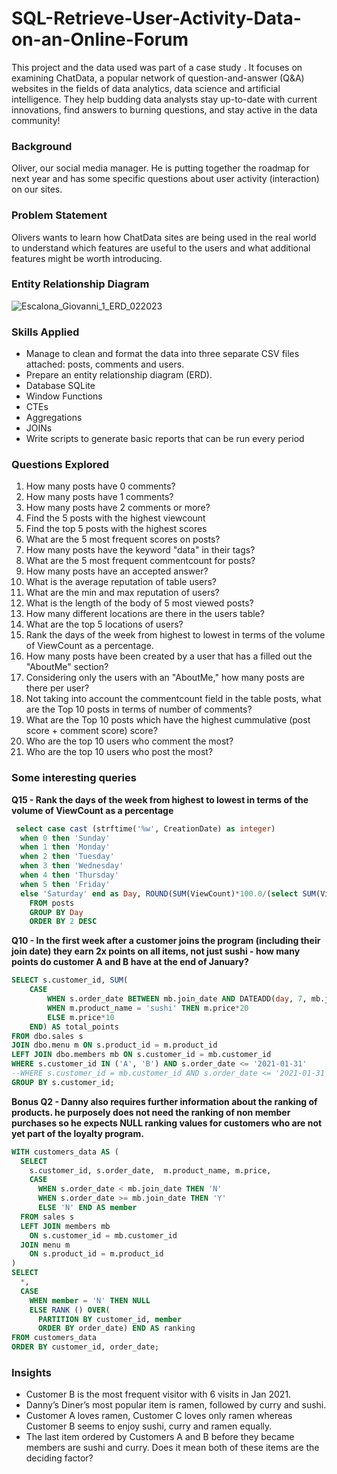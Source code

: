 # SQL-Retrieve-User-Activity-Data-on-an-Online-Forum

This project and the data used was part of a case study . It focuses on examining ChatData, a popular network of question-and-answer (Q&A) websites in the fields of data analytics, data science and artificial intelligence. They help budding data analysts stay up-to-date with current innovations, find answers to burning questions, and stay active in the data community!

### Background

Oliver, our social media manager. He is putting together the roadmap for next year and has some specific questions about user activity (interaction) on our sites. 


### Problem Statement

Olivers wants to learn how ChatData sites are being used in the real world to understand which features are useful to the users and what additional features might be worth introducing.

### Entity Relationship Diagram

![Escalona_Giovanni_1_ERD_022023](https://github.com/gioves28/SQL-Retrieve-User-Activity-Data-on-an-Online-Forum/assets/131261225/6966f1ef-7ed2-4b1e-8715-f3b5c8005ee5)


### Skills Applied
- Manage to clean and format the data into three separate CSV files attached: posts, comments and users.
- Prepare an entity relationship diagram (ERD).
- Database SQLite
- Window Functions
- CTEs
- Aggregations
- JOINs
- Write scripts to generate basic reports that can be run every period

### Questions Explored

1. How many posts have 0 comments?
2. How many posts have 1 comments?
3. How many posts have 2 comments or more?
4. Find the 5 posts with the highest viewcount
5. Find the top 5 posts with the highest scores
6. What are the 5 most frequent scores on posts?
7. How many posts have the keyword "data" in their tags?
8. What are the 5 most frequent commentcount for posts?
9. How many posts have an accepted answer?
10. What is the average reputation of table users?
11. What are the min and max reputation of users?
12. What is the length of the body of 5 most viewed posts?
13. How many different locations are there in the users table?
14. What are the top 5 locations of users?
15. Rank the days of the week from highest to lowest in terms of the volume of ViewCount as a percentage.
16. How many posts have been created by a user that has a filled out the "AboutMe" section?
17. Considering only the users with an "AboutMe," how many posts are there per user?
18. Not taking into account the commentcount field in the table posts, what are the Top 10 posts in terms of number of comments?
19. What are the Top 10 posts which have the highest cummulative (post score + comment score) score? 
20. Who are the top 10 users who comment the most? 
21. Who are the top 10 users who post the most? 

### Some interesting queries

**Q15 - Rank the days of the week from highest to lowest in terms of the volume of ViewCount as a percentage**

```sql
 select case cast (strftime('%w', CreationDate) as integer)
  when 0 then 'Sunday'
  when 1 then 'Monday'
  when 2 then 'Tuesday'
  when 3 then 'Wednesday'
  when 4 then 'Thursday'
  when 5 then 'Friday'
  else 'Saturday' end as Day, ROUND(SUM(ViewCount)*100.0/(select SUM(ViewCount) from posts),2) as SumViewCountPercent
    FROM posts  
    GROUP BY Day
    ORDER BY 2 DESC
```


**Q10 - In the first week after a customer joins the program (including their join date) they earn 2x points on all items, not just sushi - how many points do customer A and B have at the end of January?**

```sql
SELECT s.customer_id, SUM(
    CASE 
        WHEN s.order_date BETWEEN mb.join_date AND DATEADD(day, 7, mb.join_date) THEN m.price*20
        WHEN m.product_name = 'sushi' THEN m.price*20 
        ELSE m.price*10 
    END) AS total_points
FROM dbo.sales s
JOIN dbo.menu m ON s.product_id = m.product_id
LEFT JOIN dbo.members mb ON s.customer_id = mb.customer_id
WHERE s.customer_id IN ('A', 'B') AND s.order_date <= '2021-01-31'
--WHERE s.customer_id = mb.customer_id AND s.order_date <= '2021-01-31'
GROUP BY s.customer_id;
```


**Bonus Q2 - Danny also requires further information about the ranking of products. he purposely does not need the ranking of non member purchases so he expects NULL ranking values for customers who are not yet part of the loyalty program.**

```sql
WITH customers_data AS (
  SELECT 
    s.customer_id, s.order_date,  m.product_name, m.price,
    CASE
      WHEN s.order_date < mb.join_date THEN 'N'
      WHEN s.order_date >= mb.join_date THEN 'Y'
      ELSE 'N' END AS member
  FROM sales s
  LEFT JOIN members mb
    ON s.customer_id = mb.customer_id
  JOIN menu m
    ON s.product_id = m.product_id
)
SELECT 
  *, 
  CASE
    WHEN member = 'N' THEN NULL
    ELSE RANK () OVER(
      PARTITION BY customer_id, member
      ORDER BY order_date) END AS ranking
FROM customers_data
ORDER BY customer_id, order_date;
```
   
### Insights

- Customer B is the most frequent visitor with 6 visits in Jan 2021.
- Danny’s Diner’s most popular item is ramen, followed by curry and sushi.
- Customer A loves ramen, Customer C loves only ramen whereas Customer B seems to enjoy sushi, curry and ramen equally.
- The last item ordered by Customers A and B before they became members are sushi and curry. Does it mean both of these items are the deciding factor?
